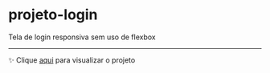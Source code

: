 # projeto-login
Tela de login responsiva sem uso de flexbox
<hr>
✨ Clique <a href="https://ntmaria.github.io/projeto-login/index.html">aqui</a> para visualizar o projeto